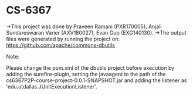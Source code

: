 # CS-6367

->This project was done by Praveen Ramani (PXR170005), Anjali Sundareswaran Varier (AXV180027), Evan Guo (EXG140130).
->The output files were generated by running the project on: https://github.com/apache/commons-dbutils  

Note:

Please change the pom.xml of the dbutils project before execution by adding the surefire-plugin, setting the javaagent to the path of the cs6367P2P-course-project-0.0.1-SNAPSHOT.jar and adding the listener as 'edu.utdallas.JUnitExecutionListener'.

 

